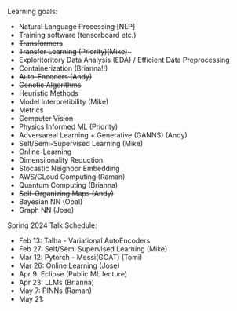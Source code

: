 Learning goals:
- ~~Natural Language Processing [NLP]~~
- Training software (tensorboard etc.)
- ~~Transformers~~
- ~~Transfer Learning (Priority)(Mike)~~~
- Exploritoritory Data Analysis (EDA) / Efficient Data Preprocessing
- Containerization (Brianna!!)
- ~~Auto-Encoders (Andy)~~
- ~~Genetic Algorithms~~
- Heuristic Methods
- Model Interpretibility (Mike)
- Metrics
- ~~Computer Vision~~
- Physics Informed ML (Priority)
- Adversareal Learning + Generative (GANNS) (Andy)
- Self/Semi-Supervised Learning (Mike)
- Online-Learning
- Dimensiionality Reduction
- Stocastic Neighbor Embedding
- ~~AWS/CLoud Computing (Raman)~~
- Quantum Computing (Brianna)
- ~~Self-Organizing Maps (Andy)~~
- Bayesian NN (Opal)
- Graph NN (Jose)


Spring 2024 Talk Schedule:

- Feb 13: Talha - Variational AutoEncoders
- Feb 27: Self/Semi Supervised Learning (Mike)
- Mar 12: Pytorch - Messi(GOAT) (Tomi)
- Mar 26: Online Learning (Jose)
- Apr 9: Eclipse (Public ML lecture)
- Apr 23: LLMs (Brianna)
- May 7: PINNs (Raman)
- May 21:
  
